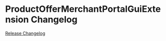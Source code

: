 # ProductOfferMerchantPortalGuiExtension Changelog

[Release Changelog](https://github.com/spryker/product-offer-merchant-portal-gui-extension/releases)
